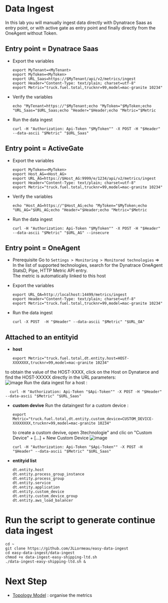 # Data Ingest

In this lab you will manually ingest data directly with Dynatrace Saas as entry point, or with active gate as entry point and finally directly from the OneAgent without Token.                  

## Entry point = Dynatrace Saas
- Export the variables

      export MyTenant=<MyTenant>
      export MyToken=<MyToken>
      export URL_Saas=https://$MyTenant/api/v2/metrics/ingest
      export Header="Content-Type: text/plain; charset=utf-8"
      export Metric="truck.fuel.total,trucknr=99,model=mac-granite 10234"

- Verify the variables 

      echo "MyTenant=https://"$MyTenant;echo "MyToken="$MyToken;echo "URL_Saas="$URL_Saas;echo "Header="$Header;echo "Metric="$Metric 

- Run the data ingest

      curl -H "Authorization: Api-Token "$MyToken"" -X POST -H "$Header" --data-ascii "$Metric" "$URL_Saas"
 
## Entry point = ActiveGate 
- Export the variables

      export MyToken=<MyToken>
      export Host_AG=<Host_AG>
      export URL_AG=https://$Host_AG:9999/e/1234/api/v2/metrics/ingest
      export Header="Content-Type: text/plain; charset=utf-8"
      export Metric="truck.fuel.total,trucknr=99,model=mac-granite 10234"

- Verify the variables 

      echo "Host_AG=https://"$Host_AG;echo "MyToken="$MyToken;echo "URL_AG="$URL_AG;echo "Header="$Header;echo "Metric="$Metric 


- Run the data ingest

      curl -H "Authorization: Api-Token "$MyToken"" -X POST -H "$Header" --data-ascii "$Metric" "$URL_AG" --insecure

## Entry point = OneAgent
- Prerequisite
  Go to `Settings > Monitoring > Monitored technologies` => In the list of supported technologies, search for the Dynatrace OneAgent StatsD, Pipe, HTTP Metric API entry.  
  The metric is automatically linked to this host 

- Export the variables

      export URL_OA=http://localhost:14499/metrics/ingest
      export Header="Content-Type: text/plain; charset=utf-8"
      export Metric="truck.fuel.total,trucknr=99,model=mac-granite 10234"

- Run the data ingest

      curl -X POST  -H "$Header" --data-ascii "$Metric" "$URL_OA"
 

## Attached to an entityid

- **host**
            
      export Metric="truck.fuel.total,dt.entity.host=HOST-XXXXXXX,trucknr=99,model=mac-granite 10234"

to obtain the value of the HOST-XXXX, click on the Host on Dynatarce and find the HOST-XXXXX directly in the URL parameters:  
![image](https://user-images.githubusercontent.com/40337213/120121394-7ca5c200-c1a3-11eb-80c2-e081ae6cbde5.png)
Run the data ingest for a host : 

      curl -H "Authorization: Api-Token "$Api-Token"" -X POST -H "$Header" --data-ascii "$Metric" "$URL_Saas"

- **custom devive**
   Run the dataingest for a custom device : 

      export Metric="truck.fuel.total,dt.entity.custom_device=CUSTOM_DEVICE-XXXXXXXX,trucknr=99,model=mac-granite 10234"
  to create a custom devive, open 3technologie" and clic on "Custom Device" + [...] + New Custom Device
![image](https://user-images.githubusercontent.com/40337213/120234328-06af6280-c258-11eb-9b8e-cb21c0e6bcea.png)

      curl -H "Authorization: Api-Token "$Api-Token"" -X POST -H "$Header" --data-ascii "$Metric" "$URL_Saas"

- **entityid list** 

      dt.entity.host 
      dt.entity.process_group_instance
      dt.entity.process_group
      dt.entity.service
      dt.entity.application
      dt.entity.custom_device
      dt.entity.custom_device_group
      dt.entity.aws_load_balancer

# Run the script to generate continue data ingest

    cd ~
    git clone https://github.com/JLLormeau/easy-data-ingest
    cd easy-data-ingest/data-ingest
    chmod +x data-ingest-easy-shipping-ltd.sh
    ./data-ingest-easy-shipping-ltd.sh &
      
      
# Next Step
- [Topology Model](/topology-model) : organise the metrics
